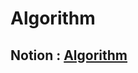 Algorithm
=========
## Notion : [Algorithm](https://www.notion.so/deeb7a1349f14b9f94d9f0923b6c93df?v=59c4410b1fc34d28a85c20dae93ec3b9)

